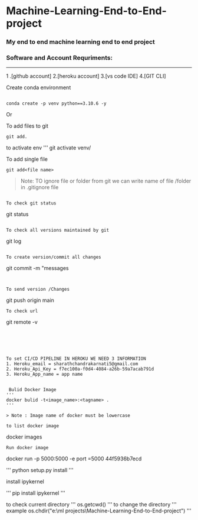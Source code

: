 # Machine-Learning-End-to-End-project
### My end to end machine learning end to end project

 ### Software and Account Requriments:
--------------
 1 .[github account]
 2.[heroku account]
 3.[vs code IDE]
 4.[GIT CLI]



Create conda environment 
```

conda create -p venv python==3.10.6 -y
```
Or 

To add files to git 
```
git add.
```

to activate env
'''
git activate venv/

To add single file 
```
git add<file name>
```


> Note: TO ignore file or folder from git we can write name of file /folder in .gitignore file
``` 

To check git status 
```

git status 
```

To check all versions maintained by git 
```
git log
```

To create version/commit all changes 
```
git commit -m "messages
```


To send version /Changes 
```
git push origin main
```
To check url
```
git remote -v
```





To set CI/CD PIPELINE IN HEROKU WE NEED 3 INFORMATION 
1. Heroku_email = sharathchandrakarnati5@gmail.com
2. Heroku_Api_Key = f7ec100a-f0d4-4084-a26b-59a7acab791d
3. Heroku_App_name = app name


 Bulid Docker Image 
'''
docker bulid -t<image_name>:<tagname> .
'''

> Note : Image name of docker must be lowercase 

to list docker image
```
docker images 
```
Run docker image 
```
docker run -p 5000:5000 -e port =5000 44f5936b7ecd


'''
python setup.py install 
'''


install ipykernel 

'''
pip install ipykernel
'''



to check current directory 
'''
os.getcwd()
'''
 to change the directory 
 '''
 example os.chdir("e:\\ml projects\\Machine-Learning-End-to-End-project")
 '''

 